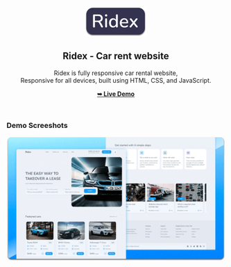 <div align="center">
  
  <img src="./readme-images/project-logo.png" />

  <h2 align="center">Ridex - Car rent website</h2>

  Ridex is fully responsive car rental website, <br />Responsive for all devices, built using HTML, CSS, and JavaScript.

  <a href="https://mustafa-hassan2001.github.io/Ridex/"><strong>➥ Live Demo</strong></a>

</div>

<br />

### Demo Screeshots

![Ridex Desktop Demo](./readme-images/desktop.png "Desktop Demo")

